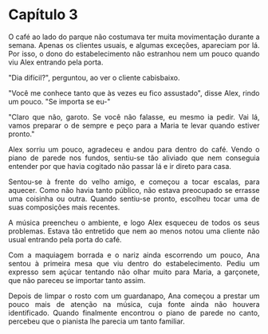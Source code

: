 # Capítulo 3

<p style="text-align: justify">O café ao lado do parque não costumava ter muita movimentação durante a semana. Apenas os clientes usuais, e algumas exceções, apareciam por lá. Por isso, o dono do estabelecimento não estranhou nem um pouco quando viu Alex entrando pela porta.</p>
<p style="text-align: justify">"Dia difícil?", perguntou, ao ver o cliente cabisbaixo.</p>
<p style="text-align: justify">"Você me conhece tanto que às vezes eu fico assustado", disse Alex, rindo um pouco. "Se importa se eu-"</p>
<p style="text-align: justify">"Claro que não, garoto. Se você não falasse, eu mesmo ia pedir. Vai lá, vamos preparar o de sempre e peço para a Maria te levar quando estiver pronto."</p>
<p style="text-align: justify">Alex sorriu um pouco, agradeceu e andou para dentro do café. Vendo o piano de parede nos fundos, sentiu-se tão aliviado que nem conseguia entender por que havia cogitado não passar lá e ir direto para casa.</p>
<p style="text-align: justify">Sentou-se à frente do velho amigo, e começou a tocar escalas, para aquecer. Como não havia tanto público, não estava preocupado se errasse uma coisinha ou outra. Quando sentiu-se pronto, escolheu tocar uma de suas composições mais recentes.</p>
<p style="text-align: justify">A música preencheu o ambiente, e logo Alex esqueceu de todos os seus problemas. Estava tão entretido que nem ao menos notou uma cliente não usual entrando pela porta do café.</p>
<p style="text-align: justify">Com a maquiagem borrada e o nariz ainda escorrendo um pouco, Ana sentou à primeira mesa que viu dentro do estabelecimento. Pediu um expresso sem açúcar tentando não olhar muito para Maria, a garçonete, que não pareceu se importar tanto assim.</p>
<p style="text-align: justify">Depois de limpar o rosto com um guardanapo, Ana começou a prestar um pouco mais de atenção na música, cuja fonte ainda não houvera identificado. Quando finalmente encontrou o piano de parede no canto, percebeu que o pianista lhe parecia um tanto familiar.</p>